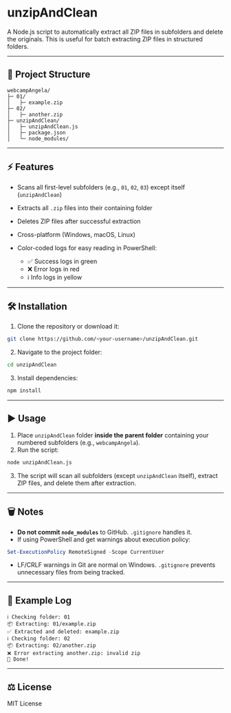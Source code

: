 # unzipAndClean

A Node.js script to automatically extract all ZIP files in subfolders and delete the originals.
This is useful for batch extracting ZIP files in structured folders.

---

## 📂 Project Structure

```
webcampAngela/
├─ 01/
│   ├─ example.zip
├─ 02/
│   ├─ another.zip
├─ unzipAndClean/
│   ├─ unzipAndClean.js
│   ├─ package.json
│   └─ node_modules/
```

---

## ⚡ Features

* Scans all first-level subfolders (e.g., `01`, `02`, `03`) except itself (`unzipAndClean`)
* Extracts all `.zip` files into their containing folder
* Deletes ZIP files after successful extraction
* Cross-platform (Windows, macOS, Linux)
* Color-coded logs for easy reading in PowerShell:

  * ✅ Success logs in green
  * ❌ Error logs in red
  * ℹ Info logs in yellow

---

## 🛠️ Installation

1. Clone the repository or download it:

```bash
git clone https://github.com/<your-username>/unzipAndClean.git
```

2. Navigate to the project folder:

```bash
cd unzipAndClean
```

3. Install dependencies:

```bash
npm install
```

---

## ▶️ Usage

1. Place `unzipAndClean` folder **inside the parent folder** containing your numbered subfolders (e.g., `webcampAngela`).
2. Run the script:

```bash
node unzipAndClean.js
```

3. The script will scan all subfolders (except `unzipAndClean` itself), extract ZIP files, and delete them after extraction.

---

## 🗑 Notes

* **Do not commit `node_modules`** to GitHub. `.gitignore` handles it.
* If using PowerShell and get warnings about execution policy:

```powershell
Set-ExecutionPolicy RemoteSigned -Scope CurrentUser
```

* LF/CRLF warnings in Git are normal on Windows. `.gitignore` prevents unnecessary files from being tracked.

---

## 👀 Example Log

```
ℹ Checking folder: 01
📦 Extracting: 01/example.zip
✅ Extracted and deleted: example.zip
ℹ Checking folder: 02
📦 Extracting: 02/another.zip
❌ Error extracting another.zip: invalid zip
🎉 Done!
```

---

## ⚖ License

MIT License
